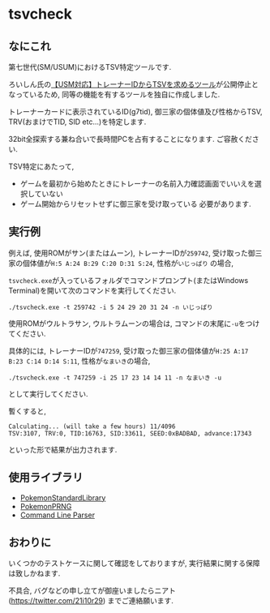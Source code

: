 # tsvcheck
 
## なにこれ
第七世代(SM/USUM)におけるTSV特定ツールです.

ろいしん氏の[【USM対応】トレーナーIDからTSVを求めるツール](https://blastoise-x.hatenablog.com/entry/TID-to-TSV)が公開停止となっているため, 同等の機能を有するツールを独自に作成しました.

トレーナーカードに表示されているID(g7tid), 御三家の個体値及び性格からTSV, TRV(おまけでTID, SID etc...)を特定します.

32bit全探索する兼ね合いで長時間PCを占有することになります. ご容赦ください.

TSV特定にあたって,
- ゲームを最初から始めたときにトレーナーの名前入力確認画面でいいえを選択していない
- ゲーム開始からリセットせずに御三家を受け取っている
必要があります.

## 実行例
例えば, 使用ROMがサン(またはムーン), トレーナーIDが`259742`, 受け取った御三家の個体値が`H:5 A:24 B:29 C:20 D:31 S:24`, 性格が`いじっぱり`
の場合, 

`tsvcheck.exe`が入っているフォルダでコマンドプロンプト(またはWindows Terminal)を開いて次のコマンドを実行してください.

```
./tsvcheck.exe -t 259742 -i 5 24 29 20 31 24 -n いじっぱり
```

使用ROMがウルトラサン, ウルトラムーンの場合は, コマンドの末尾に`-u`をつけてください. 

具体的には, トレーナーIDが`747259`, 受け取った御三家の個体値が`H:25 A:17 B:23 C:14 D:14 S:11`, 性格が`なまいき`の場合, 

```
./tsvcheck.exe -t 747259 -i 25 17 23 14 14 11 -n なまいき -u
```
として実行してください.

暫くすると,

```
Calculating... (will take a few hours) 11/4096
TSV:3107, TRV:0, TID:16763, SID:33611, SEED:0xBADBAD, advance:17343
```
といった形で結果が出力されます.

## 使用ライブラリ
- [PokemonStandardLibrary](https://github.com/yatsuna827/PokemonStandardLibrary)
- [PokemonPRNG](https://github.com/yatsuna827/PokemonPRNG)
- [Command Line Parser](https://github.com/commandlineparser/commandline)

## おわりに
いくつかのテストケースに関して確認をしておりますが, 実行結果に関する保障は致しかねます.

不具合, バグなどの申し立てが御座いましたらニアト(https://twitter.com/21i10r29) までご連絡願います.
